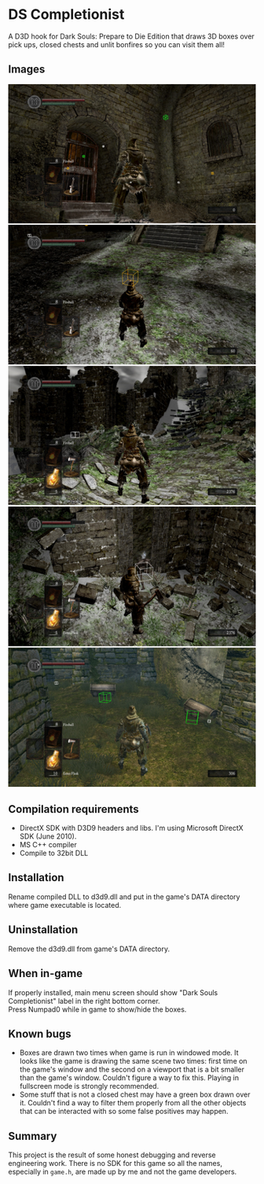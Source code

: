 # DS Completionist

A D3D hook for Dark Souls: Prepare to Die Edition that draws 3D boxes over pick ups, closed chests and unlit bonfires so you
can visit them all!

## Images

![1](images/1.jpg?raw=true "Boxes from far away visible through walls")
![2](images/2.jpg?raw=true "Unlit bonfire with a orange box drawn over it")
![3](images/3.jpg?raw=true "Pick up object on the way out from Undead Asylum")
![4](images/4.jpg?raw=true "Pick up object up close")
![5](images/5.jpg?raw=true "Closed chests shown as green boxes")

## Compilation requirements

* DirectX SDK with D3D9 headers and libs. I'm using Microsoft DirectX SDK (June 2010).
* MS C++ compiler
* Compile to 32bit DLL

## Installation

Rename compiled DLL to d3d9.dll and put in the game's DATA directory where game executable is located.

## Uninstallation

Remove the d3d9.dll from game's DATA directory.

## When in-game

If properly installed, main menu screen should show "Dark Souls Completionist" label in the right bottom corner.  
Press Numpad0 while in game to show/hide the boxes.

## Known bugs

* Boxes are drawn two times when game is run in windowed mode. It looks like the game is drawing the same scene two times:
first time on the game's window and the second on a viewport that is a bit smaller than the game's window. Couldn't figure a way
to fix this. Playing in fullscreen mode is strongly recommended.
* Some stuff that is not a closed chest may have a green box drawn over it. Couldn't find a way to filter them properly
from all the other objects that can be interacted with so some false positives may happen.

## Summary

This project is the result of some honest debugging and reverse engineering work. There is no SDK for this game so all
the names, especially in `game.h`, are made up by me and not the game developers.
